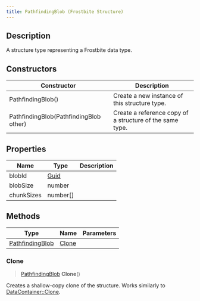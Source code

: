 ```yaml
---
title: PathfindingBlob (Frostbite Structure)
---
```

## Description

A structure type representing a Frostbite data type.

## Constructors

| Constructor                            | Description                                              |
| -------------------------------------- | -------------------------------------------------------- |
| PathfindingBlob()                      | Create a new instance of this structure type.            |
| PathfindingBlob(PathfindingBlob other) | Create a reference copy of a structure of the same type. |

## Properties

| Name       | Type                              | Description |
| ---------- | --------------------------------- | ----------- |
| blobId     | [Guid](/vext/ref/cls/shr/Guid) |             |
| blobSize   | number                            |             |
| chunkSizes | number\[\]                        |             |

## Methods

| Type                               | Name            | Parameters |
| ---------------------------------- | --------------- | ---------- |
| [PathfindingBlob](PathfindingBlob) | [Clone](#clone) |            |

### Clone

> [PathfindingBlob](PathfindingBlob) **Clone**()

Creates a shallow-copy clone of the structure. Works similarly to [DataContainer::Clone](/vext/ref/cls/shr/datacontainer#clone).
